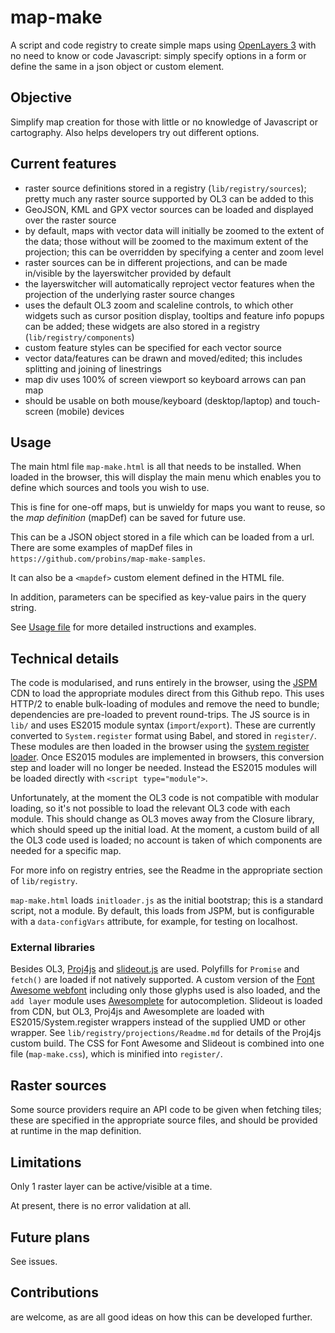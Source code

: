 # map-make

A script and code registry to create simple maps using [OpenLayers 3](http://www.openlayers.org) with no need to know or code Javascript: simply specify options in a form or define the same in a json object or custom element.

## Objective

Simplify map creation for those with little or no knowledge of Javascript or cartography.
Also helps developers try out different options.

## Current features

- raster source definitions stored in a registry (`lib/registry/sources`); pretty much any raster source supported by OL3 can be added to this
- GeoJSON, KML and GPX vector sources can be loaded and displayed over the raster source
- by default, maps with vector data will initially be zoomed to the extent of the data;
  those without will be zoomed to the maximum extent of the projection;
  this can be overridden by specifying a center and zoom level
- raster sources can be in different projections, and can be made in/visible by the layerswitcher provided by default
- the layerswitcher will automatically reproject vector features when the projection of the underlying raster source changes
- uses the default OL3 zoom and scaleline controls, to which other widgets such as cursor position display, tooltips and feature info popups can be added; these widgets are also stored in a registry (`lib/registry/components`)
- custom feature styles can be specified for each vector source
- vector data/features can be drawn and moved/edited; this includes splitting and joining of linestrings
- map div uses 100% of screen viewport so keyboard arrows can pan map
- should be usable on both mouse/keyboard (desktop/laptop) and touch-screen (mobile) devices

## Usage

The main html file `map-make.html` is all that needs to be installed. When loaded in the browser, this will display the main menu which enables you to define which sources and tools you wish to use.

This is fine for one-off maps, but is unwieldy for maps you want to reuse, so the *map definition* (mapDef) can be saved for future use.

This can be a JSON object stored in a file which can be loaded from a url. There are some examples of mapDef files in `https://github.com/probins/map-make-samples`.

It can also be a `<mapdef>` custom element defined in the HTML file.

In addition, parameters can be specified as key-value pairs in the query string.

See [Usage file](usage.md) for more detailed instructions and examples.

## Technical details

The code is modularised, and runs entirely in the browser, using the [JSPM](http://jspm.io/) CDN to load the appropriate modules direct from this Github repo. This uses HTTP/2 to enable bulk-loading of modules and remove the need to bundle; dependencies are pre-loaded to prevent round-trips. The JS source is in `lib/` and uses ES2015 module syntax (`import`/`export`). These are currently converted to `System.register` format using Babel, and stored in `register/`. These modules are then loaded in the browser using the [system register loader](https://github.com/ModuleLoader/system-register-loader). Once ES2015 modules are implemented in browsers, this conversion step and loader will no longer be needed. Instead the ES2015 modules will be loaded directly with `<script type="module">`.

Unfortunately, at the moment the OL3 code is not compatible with modular loading, so it's not possible to load the relevant OL3 code with each module. This should change as OL3 moves away from the Closure library, which should speed up the initial load. At the moment, a custom build of all the OL3 code used is loaded; no account is taken of which components are needed for a specific map.

For more info on registry entries, see the Readme in the appropriate section of `lib/registry`.

`map-make.html` loads `initloader.js` as the initial bootstrap; this is a standard script, not a module. By default, this loads from JSPM, but is configurable with a `data-configVars` attribute, for example, for testing on localhost.

### External libraries
Besides OL3, [Proj4js](http://proj4js.org/) and [slideout.js](https://mango.github.io/slideout/) are used. Polyfills for `Promise` and `fetch()` are loaded if not natively supported. A custom version of the [Font Awesome webfont](http://fontawesome.io/) including only those glyphs used is also loaded, and the `add layer` module uses [Awesomplete](https://leaverou.github.io/awesomplete/) for autocompletion. Slideout is loaded from CDN, but OL3, Proj4js and Awesomplete are loaded with ES2015/System.register wrappers instead of the supplied UMD or other wrapper. See `lib/registry/projections/Readme.md` for details of the Proj4js custom build. The CSS for Font Awesome and Slideout is combined into one file (`map-make.css`), which is minified into `register/`.

## Raster sources
Some source providers require an API code to be given when fetching tiles; these are specified in the appropriate source files, and should be provided at runtime in the map definition.

## Limitations

Only 1 raster layer can be active/visible at a time.

At present, there is no error validation at all.

## Future plans

See issues.

## Contributions

are welcome, as are all good ideas on how this can be developed further.

